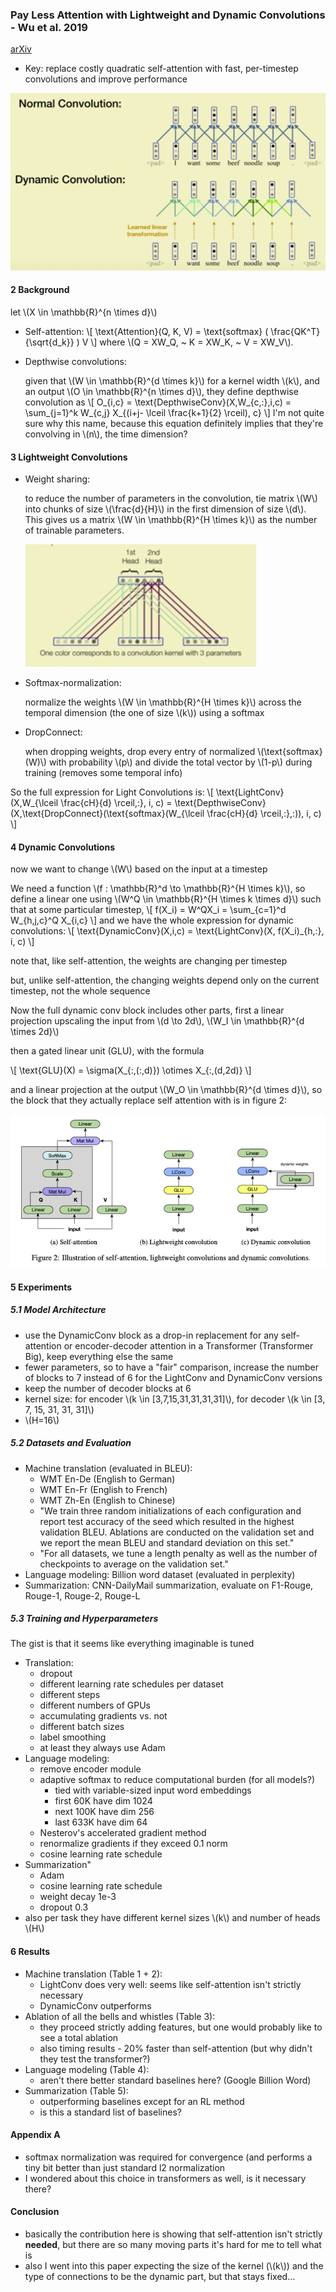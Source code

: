 <link rel="stylesheet" href="https://cdn.jsdelivr.net/npm/katex@0.10.2/dist/katex.min.css" integrity="sha384-yFRtMMDnQtDRO8rLpMIKrtPCD5jdktao2TV19YiZYWMDkUR5GQZR/NOVTdquEx1j" crossorigin="anonymous">
<script defer src="https://cdn.jsdelivr.net/npm/katex@0.10.2/dist/katex.min.js" integrity="sha384-9Nhn55MVVN0/4OFx7EE5kpFBPsEMZxKTCnA+4fqDmg12eCTqGi6+BB2LjY8brQxJ" crossorigin="anonymous"></script>
<script defer src="https://cdn.jsdelivr.net/npm/katex@0.10.2/dist/contrib/auto-render.min.js" integrity="sha384-kWPLUVMOks5AQFrykwIup5lo0m3iMkkHrD0uJ4H5cjeGihAutqP0yW0J6dpFiVkI" crossorigin="anonymous" onload="renderMathInElement(document.body);"></script>

### Pay Less Attention with Lightweight and Dynamic Convolutions - Wu et al. 2019
[arXiv](https://arxiv.org/abs/1901.10430)
- Key: replace costly quadratic self-attention with fast, per-timestep 
  convolutions and improve performance

![Dynamic vs. normal convolution](figs/dynamicconv.png)

#### 2 Background
let \\(X \in \mathbb{R}^{n \times d}\\)
- Self-attention:
  \\[
  \text{Attention}(Q, K, V) = \text{softmax} ( \frac{QK^T}{\sqrt{d_k}} ) V
  \\]
  where \\(Q = XW_Q, ~ K = XW_K, ~ V = XW_V\\).
  
- Depthwise convolutions:
  
  given that \\(W \in \mathbb{R}^{d \times k}\\) for a kernel width \\(k\\), and an 
  output \\(O \in \mathbb{R}^{n \times d}\\), they define depthwise convolution as
  \\[
  O_{i,c} = \text{DepthwiseConv}(X,W_{c,:},i,c) = \sum_{j=1}^k W_{c,j} X_{(i+j- \lceil \frac{k+1}{2} \rceil), c}
  \\]
  I'm not quite sure why this name, because this equation definitely implies 
  that they're convolving in \\(n\\), the time dimension?

#### 3 Lightweight Convolutions
- Weight sharing:
  
  to reduce the number of parameters in the convolution, tie matrix \\(W\\) into 
  chunks of size \\(\frac{d}{H}\\) in the first dimension of size \\(d\\). This 
  gives us a matrix \\(W \in \mathbb{R}^{H \times k}\\) as the number of trainable
  parameters.
  
  ![LightConv weight-tying](figs/weight_tying.png)
- Softmax-normalization:
  
  normalize the weights \\(W \in \mathbb{R}^{H \times k}\\) across the temporal 
  dimension (the one of size \\(k\\)) using a softmax
  
- DropConnect:
   
  when dropping weights, drop every entry of normalized \\(\text{softmax}(W)\\) 
  with probability \\(p\\) and divide the total vector by \\(1-p\\) during training
  (removes some temporal info)

So the full expression for Light Convolutions is:
\\[
\text{LightConv}(X,W_{\lceil \frac{cH}{d} \rceil,:}, i, c) = \text{DepthwiseConv}
(X,\text{DropConnect}(\text{softmax}(W_{\lceil \frac{cH}{d} \rceil,:},:)), i, c)
\\]

#### 4 Dynamic Convolutions
now we want to change \\(W\\) based on the input at a timestep

We need a function \\(f : \mathbb{R}^d \to \mathbb{R}^{H \times k}\\), so define a
linear one using \\(W^Q \in \mathbb{R}^{H \times k \times d}\\) such that at some
particular timestep, 
\\[
f(X_i) = W^QX_i = \sum_{c=1}^d W_{h,j,c}^Q X_{i,c}
\\]
and we have the whole expression for dynamic convolutions:
\\[
\text{DynamicConv}(X,i,c) = \text{LightConv}(X, f(X_i)_{h,:}, i, c)
\\]

note that, like self-attention, the weights are changing per timestep

but, unlike self-attention, the changing weights depend only on the current 
timestep, not the whole sequence

Now the full dynamic conv block includes other parts, first a linear projection
upscaling the input from \\(d \to 2d\\), \\(W_I \in \mathbb{R}^{d \times 2d}\\)


then a gated linear unit (GLU), with the formula

\\[
\text{GLU}(X) = \sigma(X_{:,(:,d)}) \otimes X_{:,(d,2d)}
\\]

and a linear projection at the output \\(W_O \in \mathbb{R}^{d \times d}\\), so
the block that they actually replace self attention with is in figure 2:

![DynamicConv module](figs/dynamicconv_module.png)

#### 5 Experiments

##### 5.1 Model Architecture
- use the DynamicConv block as a drop-in replacement for any self-attention or 
  encoder-decoder attention in a Transformer (Transformer Big), keep everything 
  else the same
- fewer parameters, so to have a "fair" comparison, increase the number of blocks
  to 7 instead of 6 for the LightConv and DynamicConv versions
- keep the number of decoder blocks at 6
- kernel size: for encoder \\(k \in [3,7,15,31,31,31,31]\\), for decoder \\(k \in [3, 7, 15, 31, 31, 31]\\)
- \\(H=16\\)

##### 5.2 Datasets and Evaluation
- Machine translation (evaluated in BLEU): 
    - WMT En-De (English to German)
    - WMT En-Fr (English to French)
    - WMT Zh-En (English to Chinese)
    - "We train three random initializations of each configuration and report 
      test accuracy of the seed which resulted in the highest validation BLEU.
      Ablations are conducted on the validation set and we report the mean BLEU
      and standard deviation on this set."
    - "For all datasets, we tune a length penalty as well as the number of 
      checkpoints to average on the validation set."
- Language modeling: Billion word dataset (evaluated in perplexity)
- Summarization: CNN-DailyMail summarization, evaluate on F1-Rouge, Rouge-1, 
  Rouge-2, Rouge-L

##### 5.3 Training and Hyperparameters
The gist is that it seems like everything imaginable is tuned
- Translation:
    - dropout
    - different learning rate schedules per dataset
    - different steps 
    - different numbers of GPUs
    - accumulating gradients vs. not
    - different batch sizes
    - label smoothing
    - at least they always use Adam
- Language modeling:
    - remove encoder module
    - adaptive softmax to reduce computational burden (for all models?)
        - tied with variable-sized input word embeddings
        - first 60K have dim 1024
        - next 100K have dim 256
        - last 633K have dim 64
    - Nesterov's accelerated gradient method
    - renormalize gradients if they exceed 0.1 norm
    - cosine learning rate schedule
- Summarization"
    - Adam
    - cosine learning rate schedule
    - weight decay 1e-3
    - dropout 0.3
- also per task they have different kernel sizes \\(k\\) and number of heads \\(H\\)

#### 6 Results
- Machine translation (Table 1 + 2):
    - LightConv does very well: seems like self-attention isn't strictly necessary
    - DynamicConv outperforms
- Ablation of all the bells and whistles (Table 3):
    - they proceed strictly adding features, but one would probably like to see
      a total ablation
    - also timing results - 20% faster than self-attention (but why didn't they
      test the transformer?)
- Language modeling (Table 4):
    - aren't there better standard baselines here? (Google Billion Word)
- Summarization (Table 5):
    - outperforming baselines except for an RL method
    - is this a standard list of baselines?

#### Appendix A
- softmax normalization was required for convergence (and performs a tiny bit
  better than just standard l2 normalization
- I wondered about this choice in transformers as well, is it necessary there?

#### Conclusion
- basically the contribution here is showing that self-attention isn't strictly
  **needed**, but there are so many moving parts it's hard for me to tell what 
  is
- also I went into this paper expecting the size of the kernel (\\(k\\)) and the 
  type of connections to be the dynamic part, but that stays fixed...
